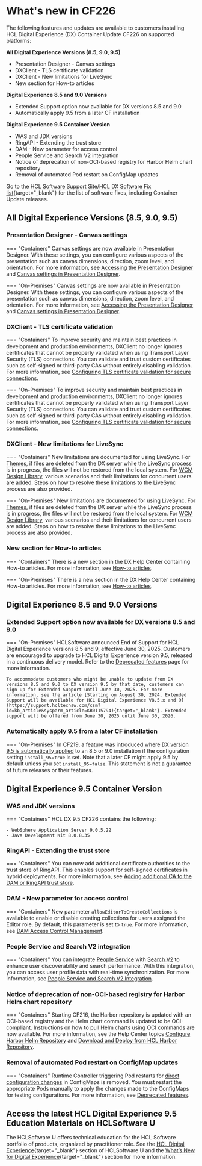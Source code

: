 # What's new in CF226

The following features and updates are available to customers installing HCL Digital Experience (DX) Container Update CF226 on supported platforms:

**All Digital Experience Versions (8.5, 9.0, 9.5)**

<!-- 
- My HCLSoftware delivery portal 
-->
- Presentation Designer - Canvas settings
- DXClient - TLS certificate validation
- DXClient - New limitations for LiveSync
- New section for How-to articles

**Digital Experience 8.5 and 9.0 Versions**

- Extended Support option now available for DX versions 8.5 and 9.0
- Automatically apply 9.5 from a later CF installation

**Digital Experience 9.5 Container Version**

- WAS and JDK versions
- RingAPI - Extending the trust store
- DAM - New parameter for access control
- People Service and Search V2 integration
- Notice of deprecation of non-OCI-based registry for Harbor Helm chart repository
- Removal of automated Pod restart on ConfigMap updates

Go to the [HCL Software Support Site/HCL DX Software Fix list](https://support.hcltechsw.com/csm?id=kb_article&sysparm_article=KB0013939&sys_kb_id=519ebc84db1c341055f38d6d13961959){target="_blank"} for the list of software fixes, including Container Update releases.

## All Digital Experience Versions (8.5, 9.0, 9.5)

<!--
### My HCLSoftware delivery portal

=== "Containers"
    HCL DX software is now available through the new [My HCLSoftware portal](https://my.hcltechsw.com/){target="_blank"} for customers licensed for the HCL Digital Experience v9.5 offering. This is in parallel to the existing HCL Software License Portal delivered in FlexNet. For more information, see the topics [Downloading and installing HCL DX from a software licensing portal](../../get_started/download/software_licensing_portal/index.md), [HCL Digital Experience Cloud Native 9.5 entitlement checks](../../get_started/download/software_licensing_portal/configure_entitlement_checks/index.md), [Entitlement checking in the My HCLSoftware delivery portal](../../get_started/download/software_licensing_portal/configure_entitlement_checks/configuring_mhs.md), and [Entitlement checking in the FlexNet software delivery portal](../../get_started/download/software_licensing_portal/configure_entitlement_checks/flexnet_license_and_delivery.md).

=== "On-Premises"
    HCL DX software is now available through the new [My HCLSoftware portal](https://my.hcltechsw.com/){target="_blank"} for customers licensed for the HCL Digital Experience v9.5 offering. This is in parallel to the existing HCL Software License Portal delivered in FlexNet. For more information, see the topics [Downloading and installing HCL DX from a software licensing portal](../../get_started/download/software_licensing_portal/index.md), [HCL Digital Experience Cloud Native 9.5 entitlement checks](../../get_started/download/software_licensing_portal/configure_entitlement_checks/index.md), [Entitlement checking in the My HCLSoftware delivery portal](../../get_started/download/software_licensing_portal/configure_entitlement_checks/configuring_mhs.md), and [Entitlement checking in the FlexNet software delivery portal](../../get_started/download/software_licensing_portal/configure_entitlement_checks/flexnet_license_and_delivery.md).
-->

### Presentation Designer - Canvas settings

=== "Containers"
    Canvas settings are now available in Presentation Designer. With these settings, you can configure various aspects of the presentation such as canvas dimensions, direction, zoom level, and orientation. For more information, see [Accessing the Presentation Designer](../../manage_content/wcm_authoring/presentation_designer/access/index.md) and [Canvas settings in Presentation Designer](../../manage_content/wcm_authoring/presentation_designer/usage/canvas_settings.md).

=== "On-Premises"
    Canvas settings are now available in Presentation Designer. With these settings, you can configure various aspects of the presentation such as canvas dimensions, direction, zoom level, and orientation. For more information, see [Accessing the Presentation Designer](../../manage_content/wcm_authoring/presentation_designer/access/index.md) and [Canvas settings in Presentation Designer](../../manage_content/wcm_authoring/presentation_designer/usage/canvas_settings.md).

### DXClient - TLS certificate validation

=== "Containers"
    To improve security and maintain best practices in development and production environments, DXClient no longer ignores certificates that cannot be properly validated when using Transport Layer Security (TLS) connections. You can validate and trust custom certificates such as self-signed or third-party CAs without entirely disabling validation. For more information, see [Configuring TLS certificate validation for secure connections](../../extend_dx/development_tools/dxclient/index.md#configuring-tls-certificate-validation-for-secure-connections).

=== "On-Premises"
    To improve security and maintain best practices in development and production environments, DXClient no longer ignores certificates that cannot be properly validated when using Transport Layer Security (TLS) connections. You can validate and trust custom certificates such as self-signed or third-party CAs without entirely disabling validation. For more information, see [Configuring TLS certificate validation for secure connections](../../extend_dx/development_tools/dxclient/index.md#configuring-tls-certificate-validation-for-secure-connections).

### DXClient - New limitations for LiveSync

=== "Containers"
    New limitations are documented for using LiveSync. For [Themes](../../extend_dx/development_tools/dxclient/dxclient_artifact_types/livesync.md#themes), if files are deleted from the DX server while the LiveSync process is in progress, the files will not be restored from the local system. For [WCM Design Library](../../extend_dx/development_tools/dxclient/dxclient_artifact_types/livesync.md#wcm-design-library), various scenarios and their limitations for concurrent users are added. Steps on how to resolve these limitations to the LiveSync process are also provided.

=== "On-Premises"
    New limitations are documented for using LiveSync. For [Themes](../../extend_dx/development_tools/dxclient/dxclient_artifact_types/livesync.md#themes), if files are deleted from the DX server while the LiveSync process is in progress, the files will not be restored from the local system. For [WCM Design Library](../../extend_dx/development_tools/dxclient/dxclient_artifact_types/livesync.md#wcm-design-library), various scenarios and their limitations for concurrent users are added. Steps on how to resolve these limitations to the LiveSync process are also provided.

### New section for How-to articles

=== "Containers"
    There is a new section in the DX Help Center containing How-to articles. For more information, see [How-to articles](../../guide_me/howto/index.md).

=== "On-Premises"
    There is a new section in the DX Help Center containing How-to articles. For more information, see [How-to articles](../../guide_me/howto/index.md).

## Digital Experience 8.5 and 9.0 Versions

### Extended Support option now available for DX versions 8.5 and 9.0 

=== "On-Premises"
    HCLSoftware announced End of Support for HCL Digital Experience versions 8.5 and 9, effective June 30, 2025. Customers are encouraged to upgrade to HCL Digital Experience version 9.5, released in a continuous delivery model. Refer to the [Deprecated features](../deprecated_features.md) page for more information.
    
    To accommodate customers who might be unable to update from DX versions 8.5 and 9.0 to DX version 9.5 by that date, customers can sign up for Extended Support until June 30, 2025. For more information, see the article [Starting on August 30, 2024, Extended Support will be available for HCL Digital Experience V8.5.x and 9](https://support.hcltechsw.com/csm?id=kb_article&sysparm_article=KB0115794){target="_blank"}. Extended support will be offered from June 30, 2025 until June 30, 2026.
    
### Automatically apply 9.5 from a later CF installation

=== "On-Premises"
    In CF219, a feature was introduced where [DX version 9.5 is automatically applied](../../deployment/install/traditional/cf_install/index.md) to an 8.5 or 9.0 installation if the configuration setting `install_95=true` is set. Note that a later CF might apply 9.5 by default unless you set `install_95=false`. This statement is not a guarantee of future releases or their features.

## Digital Experience 9.5 Container Version

### WAS and JDK versions

=== "Containers"
    HCL DX 9.5 CF226 contains the following:

    - WebSphere Application Server 9.0.5.22
    - Java Development Kit 8.0.8.35

### RingAPI - Extending the trust store

=== "Containers"
    You can now add additional certificate authorities to the trust store of RingAPI. This enables support for self-signed certificates in hybrid deployments. For more information, see [Adding additional CA to the DAM or RingAPI trust store](../../deployment/install/container/helm_deployment/preparation/optional_tasks/optional-configure-additonal-ca.md).

### DAM - New parameter for access control

=== "Containers"
    New parameter `allowEditorToCreateCollections` is available to enable or disable creating collections for users assigned the Editor role. By default, this parameter is set to `true`. For more information, see [DAM Access Control Management](../../manage_content/digital_assets/usage/managing_dam/dam_access_control.md#dam-access-control-in-detail).

### People Service and Search V2 integration

=== "Containers"
    You can integrate [People Service](../../extend_dx/integration/people_service/index.md) with [Search V2](../../build_sites/search_v2/index.md) to enhance user discoverability and search performance. With this integration, you can access user profile data with real-time synchronization. For more information, see [People Service and Search V2 Integration](../../extend_dx/integration/people_service/integration/people_service_search_v2_integration.md).

### Notice of deprecation of non-OCI-based registry for Harbor Helm chart repository

=== "Containers"
    Starting CF216, the Harbor repository is updated with an OCI-based registry and the Helm chart command is updated to be OCI-compliant. Instructions on how to pull Helm charts using OCI commands are now available. For more information, see the Help Center topics [Configure Harbor Helm Repository](../../deployment/install/container/helm_deployment/preparation/get_the_code/configure_harbor_helm_repo.md) and [Download and Deploy from HCL Harbor Repository](../../get_started/download/harbor_container_registry.md).

### Removal of automated Pod restart on ConfigMap updates

=== "Containers"
    Runtime Controller triggering Pod restarts for [direct configuration changes](../../deployment/manage/container_configuration/index.md#rollout-of-configuration-changes) in ConfigMaps is removed. You must restart the appropriate Pods manually to apply the changes made to the ConfigMaps for testing configurations. For more information, see [Deprecated features](../deprecated_features.md).

## Access the latest HCL Digital Experience 9.5 Education Materials on HCLSoftware U

The HCLSoftware U offers technical education for the HCL Software portfolio of products, organized by practitioner role. See the [HCL Digital Experience](https://hclsoftwareu.hcltechsw.com/hcl-dx){target="_blank"} section of HCLSoftware U and the [What’s New for Digital Experience](https://hclsoftwareu.hcltechsw.com/courses?search=eyJjYXQiOiI1NSIsInRpdGxlIjoiIiwiZmlsdGVyIjoiIn0=){target="_blank"} section for more information.